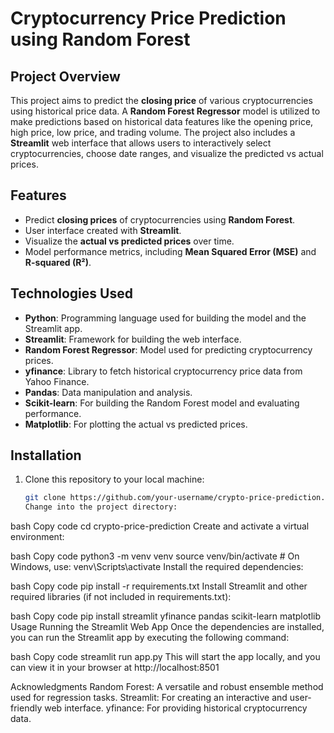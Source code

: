 # Cryptocurrency Price Prediction using Random Forest

## Project Overview

This project aims to predict the **closing price** of various cryptocurrencies using historical price data. A **Random Forest Regressor** model is utilized to make predictions based on historical data features like the opening price, high price, low price, and trading volume. The project also includes a **Streamlit** web interface that allows users to interactively select cryptocurrencies, choose date ranges, and visualize the predicted vs actual prices.

## Features

- Predict **closing prices** of cryptocurrencies using **Random Forest**.
- User interface created with **Streamlit**.
- Visualize the **actual vs predicted prices** over time.
- Model performance metrics, including **Mean Squared Error (MSE)** and **R-squared (R²)**.

## Technologies Used

- **Python**: Programming language used for building the model and the Streamlit app.
- **Streamlit**: Framework for building the web interface.
- **Random Forest Regressor**: Model used for predicting cryptocurrency prices.
- **yfinance**: Library to fetch historical cryptocurrency price data from Yahoo Finance.
- **Pandas**: Data manipulation and analysis.
- **Scikit-learn**: For building the Random Forest model and evaluating performance.
- **Matplotlib**: For plotting the actual vs predicted prices.

## Installation

1. Clone this repository to your local machine:
   ```bash
   git clone https://github.com/your-username/crypto-price-prediction.git
   Change into the project directory:
   ```

bash
Copy code
cd crypto-price-prediction
Create and activate a virtual environment:

bash
Copy code
python3 -m venv venv
source venv/bin/activate # On Windows, use: venv\Scripts\activate
Install the required dependencies:

bash
Copy code
pip install -r requirements.txt
Install Streamlit and other required libraries (if not included in requirements.txt):

bash
Copy code
pip install streamlit yfinance pandas scikit-learn matplotlib
Usage
Running the Streamlit Web App
Once the dependencies are installed, you can run the Streamlit app by executing the following command:

bash
Copy code
streamlit run app.py
This will start the app locally, and you can view it in your browser at http://localhost:8501

Acknowledgments
Random Forest: A versatile and robust ensemble method used for regression tasks.
Streamlit: For creating an interactive and user-friendly web interface.
yfinance: For providing historical cryptocurrency data.
